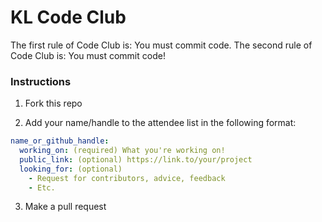 # KL Code Club

The first rule of Code Club is: You must commit code.
The second rule of Code Club is: You must commit code!

### Instructions

1. Fork this repo

2. Add your name/handle to the attendee list in the following format:

  ```yaml
  name_or_github_handle:
    working_on: (required) What you're working on!
    public_link: (optional) https://link.to/your/project
    looking_for: (optional)
      - Request for contributors, advice, feedback
      - Etc.
  ```

3. Make a pull request
